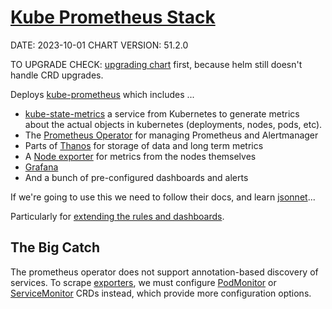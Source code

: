 # [Kube Prometheus Stack](https://github.com/prometheus-community/helm-charts/tree/main/charts/kube-prometheus-stack)

DATE: 2023-10-01
CHART VERSION: 51.2.0

TO UPGRADE CHECK: [upgrading chart](https://github.com/prometheus-community/helm-charts/tree/main/charts/kube-prometheus-stack#upgrading-chart) first, because helm still doesn't handle CRD upgrades.

Deploys [kube-prometheus](https://github.com/prometheus-operator/kube-prometheus/blob/main/README.md) which includes ...
- [kube-state-metrics](https://github.com/kubernetes/kube-state-metrics) a service from Kubernetes to generate metrics about the actual objects in kubernetes (deployments, nodes, pods, etc).
- The [Prometheus Operator](https://github.com/prometheus-operator/prometheus-operator) for managing Prometheus and Alertmanager
- Parts of [Thanos](https://github.com/prometheus-operator/prometheus-operator/blob/main/Documentation/thanos.md) for storage of data and long term metrics
- A [Node exporter](https://github.com/prometheus/node_exporter/blob/master/README.md) for metrics from the nodes themselves
- [Grafana](https://github.com/grafana/helm-charts/tree/main/charts/grafana)
- And a bunch of pre-configured dashboards and alerts

If we're going to use this we need to follow their docs, and learn [jsonnet](https://jsonnet.org/)...

Particularly for [extending the rules and dashboards](https://github.com/prometheus-operator/kube-prometheus/blob/main/docs/customizations/developing-prometheus-rules-and-grafana-dashboards.md).

## The Big Catch

The prometheus operator does not support annotation-based discovery of services. To scrape [exporters](https://github.com/prometheus-operator/prometheus-operator/blob/main/Documentation/user-guides/running-exporters.md), we must configure [PodMonitor](https://github.com/prometheus-operator/prometheus-operator/blob/main/Documentation/user-guides/getting-started.md#include-podmonitors) or [ServiceMonitor](https://github.com/prometheus-operator/prometheus-operator/blob/main/Documentation/user-guides/getting-started.md#include-servicemonitors) CRDs instead, which provide more configuration options.
